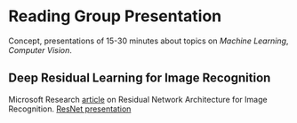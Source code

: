 # Reading Group Presentation

Concept, presentations of 15-30 minutes about topics on *Machine Learning*, *Computer Vision*.

## Deep Residual Learning for Image Recognition

Microsoft Research [article](https://arxiv.org/abs/1512.03385) on Residual Network Architecture for Image Recognition.
[ResNet presentation](ResNet/resnet_presentation.html)
